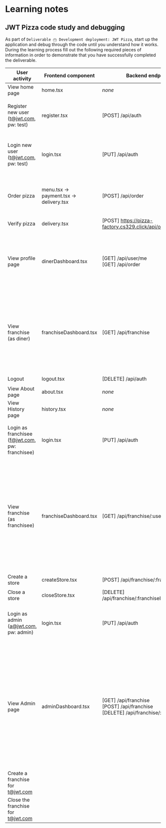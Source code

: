 # Learning notes

## JWT Pizza code study and debugging

As part of `Deliverable ⓵ Development deployment: JWT Pizza`, start up the application and debug through the code until you understand how it works. During the learning process fill out the following required pieces of information in order to demonstrate that you have successfully completed the deliverable.

| User activity                                       | Frontend component | Backend endpoints | Database SQL |
| --------------------------------------------------- | ------------------ | ----------------- | ------------ |
| View home page                                      |   home.tsx    |      _none_             |  _none_            |
| Register new user<br/>(t@jwt.com, pw: test)         |   register.tsx         |  [POST] /api/auth     |   `INSERT INTO user (name, email, password) VALUES (?, ?, ?)` <br/>`INSERT INTO userRole (userId, role, objectId) VALUES (?, ?, ?)`           |
| Login new user<br/>(t@jwt.com, pw: test)            |   login.tsx          |     [PUT] /api/auth       |   `SELECT * FROM user WHERE email=?` <br/>`SELECT * FROM userRole WHERE userId=?` <br/>`INSERT INTO auth (token, userId) VALUES (?, ?) ON DUPLICATE KEY UPDATE token=token`           |
| Order pizza                                         |  menu.tsx -> payment.tsx -> delivery.tsx         |   [POST] /api/order      |  `INSERT INTO dinerOrder (dinerId, franchiseId, storeId, date) VALUES (?, ?, ?, now())` <br/>`INSERT INTO orderItem (orderId, menuId, description, price) VALUES (?, ?, ?, ?)`             |
| Verify pizza                                        |     delivery.tsx               |    [POST] https://pizza-factory.cs329.click/api/order/verify               |   _none_           |
| View profile page                                   |   dinerDashboard.tsx                 |     [GET] /api/user/me <br/> [GET] /api/order              |  `SELECT * FROM user WHERE email=?` <br/>`SELECT * FROM userRole WHERE userId=?` <br/>`SELECT id, franchiseId, storeId, date FROM dinerOrder WHERE dinerId=?` <br/>`SELECT id, menuId, description, price FROM orderItem WHERE orderId=?`            |
| View franchise<br/>(as diner)                       |  franchiseDashboard.tsx |   [GET] /api/franchise                |  `SELECT id, name FROM franchise WHERE name LIKE ? LIMIT ? OFFSET ?` <br/>`SELECT id, name FROM store WHERE franchiseId=?` <br/>`SELECT s.id, s.name, COALESCE(SUM(oi.price), 0) AS totalRevenue FROM dinerOrder AS do JOIN orderItem AS oi ON do.id=oi.orderId RIGHT JOIN store AS s ON s.id=do.storeId WHERE s.franchiseId=? GROUP BY s.id`            |
| Logout                                              |   logout.tsx                 |     [DELETE] /api/auth              |   `DELETE FROM auth WHERE token=?`           |
| View About page                                     |   about.tsx                 |     _none_              |   _none_           |
| View History page                                   |   history.tsx                  |  _none_                 |  _none_            |
| Login as franchisee<br/>(f@jwt.com, pw: franchisee) |   login.tsx     |    [PUT] /api/auth               |  `SELECT * FROM user WHERE email=?` <br/>`SELECT * FROM userRole WHERE userId=?` <br/>`INSERT INTO auth (token, userId) VALUES (?, ?) ON DUPLICATE KEY UPDATE token=token`            |
| View franchise<br/>(as franchisee)                  |   franchiseDashboard.tsx                 |   [GET] /api/franchise/:userId                |    `SELECT objectId FROM userRole WHERE role='franchisee' AND userId=?` <br/>`SELECT id, name FROM franchise WHERE id in` <br/>`SELECT u.id, u.name, u.email FROM userRole AS ur JOIN user AS u ON u.id=ur.userId WHERE ur.objectId=? AND ur.role='franchisee'` <br/>`SELECT s.id, s.name, COALESCE(SUM(oi.price), 0) AS totalRevenue FROM dinerOrder AS do JOIN orderItem AS oi ON do.id=oi.orderId RIGHT JOIN store AS s ON s.id=do.storeId WHERE s.franchiseId=? GROUP BY s.id`          |
| Create a store                                      | createStore.tsx                   |     [POST] /api/franchise/:franchiseId/store              |  `INSERT INTO store (franchiseId, name) VALUES (?, ?)`            |
| Close a store                                       |  closeStore.tsx                  |   [DELETE] /api/franchise/:franchiseId/store/:storeId                |   `DELETE FROM store WHERE franchiseId=? AND id=?`           |
| Login as admin<br/>(a@jwt.com, pw: admin)           |  login.tsx                  |     [PUT] /api/auth              | `SELECT * FROM user WHERE email=?` <br/>`SELECT * FROM userRole WHERE userId=?` <br/>`INSERT INTO auth (token, userId) VALUES (?, ?) ON DUPLICATE KEY UPDATE token=token`             |
| View Admin page                                     |  adminDashboard.tsx                  |     [GET] /api/franchise <br/> [POST] /api/franchise <br/> [DELETE] /api/franchise/:franchiseId              | `SELECT id, name FROM franchise WHERE name LIKE ? LIMIT ? OFFSET ?` <br/>`SELECT s.id, s.name, COALESCE(SUM(oi.price), 0) AS totalRevenue FROM dinerOrder AS do JOIN orderItem AS oi ON do.id=oi.orderId RIGHT JOIN store AS s ON s.id=do.storeId WHERE s.franchiseId=? GROUP BY s.id` <br/>`INSERT INTO franchise (name) VALUES (?)` <br/>`INSERT INTO userRole (userId, role, objectId) VALUES (?, ?, ?)` <br/>`DELETE FROM store WHERE franchiseId=?` <br/>`DELETE FROM userRole WHERE objectId=?` <br/>`DELETE FROM franchise WHERE id=?`             |
| Create a franchise for t@jwt.com                    |                    |                   |              |
| Close the franchise for t@jwt.com                   |                    |                   |              |
